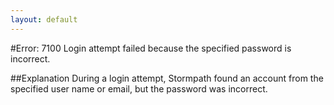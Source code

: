 ```yaml
---
layout: default
---
```


#Error: 7100
Login attempt failed because the specified password is incorrect.

##Explanation
During a login attempt, Stormpath found an account from the specified user name or email, but the password was incorrect.


